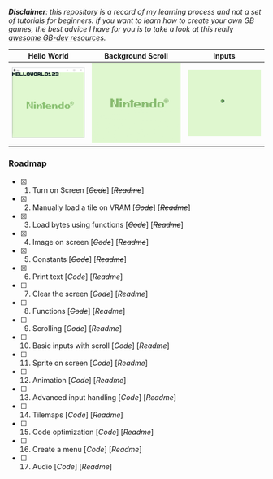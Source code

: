 *__Disclaimer__: this repository is a record of my learning process and not a set of tutorials for beginners. If you want to learn how to create your own GB games, the best advice I have for you is to take a look at this really [awesome GB-dev resources](https://github.com/gbdev/awesome-gbdev).*

| Hello World | Background Scroll | Inputs |
| --- | --- | --- |
| ![Hello World](06_PrintText/images/ascii_screen.png) | ![Background Scroll](09_BackgroundScroll/bg_scroll.gif) | ![Key Inputs](10_BasicInputs/input_screen.gif) |

### Roadmap

- [x] 1. Turn on Screen [~~_Code_~~] [~~_Readme_~~]
- [x] 2. Manually load a tile on VRAM [~~_Code_~~] [~~_Readme_~~]
- [x] 3. Load bytes using functions [~~_Code_~~] [~~_Readme_~~]
- [x] 4. Image on screen [~~_Code_~~] [~~_Readme_~~]
- [x] 5. Constants [~~_Code_~~] [~~_Readme_~~]
- [x] 6. Print text [~~_Code_~~] [~~_Readme_~~]
- [ ] 7. Clear the screen [~~_Code_~~] [_Readme_]
- [ ] 8. Functions [~~_Code_~~] [_Readme_]
- [ ] 9. Scrolling [~~_Code_~~] [_Readme_]
- [ ] 10. Basic inputs with scroll [~~_Code_~~] [_Readme_]
- [ ] 11. Sprite on screen [_Code_] [_Readme_]
- [ ] 12. Animation [_Code_] [_Readme_]
- [ ] 13. Advanced input handling [_Code_] [_Readme_]
- [ ] 14. Tilemaps [_Code_] [_Readme_]
- [ ] 15. Code optimization [_Code_] [_Readme_]
- [ ] 16. Create a menu [_Code_] [_Readme_]
- [ ] 17. Audio [_Code_] [_Readme_]
